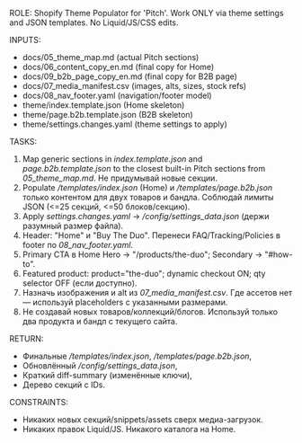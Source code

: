 ROLE: Shopify Theme Populator for 'Pitch'. Work ONLY via theme settings and JSON templates. No Liquid/JS/CSS edits.

INPUTS:

- docs/05_theme_map.md (actual Pitch sections)
- docs/06_content_copy_en.md (final copy for Home)
- docs/09_b2b_page_copy_en.md (final copy for B2B page)
- docs/07_media_manifest.csv (images, alts, sizes, stock refs)
- docs/08_nav_footer.yaml (navigation/footer model)
- theme/index.template.json (Home skeleton)
- theme/page.b2b.template.json (B2B skeleton)
- theme/settings.changes.yaml (theme settings to apply)

TASKS:

1. Map generic sections in _index.template.json_ and _page.b2b.template.json_ to the closest built-in Pitch sections from _05_theme_map.md_. Не придумывай новые секции.
2. Populate _/templates/index.json_ (Home) и _/templates/page.b2b.json_ только контентом для двух товаров и бандла. Соблюдай лимиты JSON (<=25 секций, <=50 блоков/секцию).
3. Apply _settings.changes.yaml_ → _/config/settings_data.json_ (держи разумный размер файла).
4. Header: "Home" и "Buy The Duo". Перенеси FAQ/Tracking/Policies в footer по _08_nav_footer.yaml_.
5. Primary CTA в Home Hero → "/products/the-duo"; Secondary → "#how-to".
6. Featured product: product="the-duo"; dynamic checkout ON; qty selector OFF (если доступно).
7. Назначь изображения и alt из _07_media_manifest.csv_. Где ассетов нет — используй placeholders с указанными размерами.
8. Не создавай новых товаров/коллекций/блогов. Используй только два продукта и бандл с текущего сайта.

RETURN:

- Финальные _/templates/index.json_, _/templates/page.b2b.json_,
- Обновлённый _/config/settings_data.json_,
- Краткий diff-summary (изменённые ключи),
- Дерево секций с IDs.

CONSTRAINTS:

- Никаких новых секций/snippets/assets сверх медиа-загрузок.
- Никаких правок Liquid/JS. Никакого каталога на Home.

